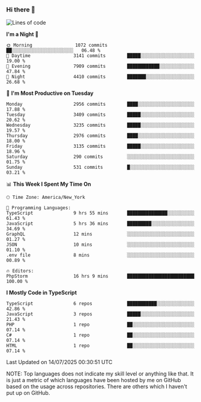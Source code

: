 ### Hi there 👋

<!--
**LynxJinxxy/LynxJinxxy** is a ✨ _special_ ✨ repository because its `README.md` (this file) appears on your GitHub profile.

Here are some ideas to get you started:

- 🔭 I’m currently working on ...
- 🌱 I’m currently learning ...
- 👯 I’m looking to collaborate on ...
- 🤔 I’m looking for help with ...
- 💬 Ask me about ...
- 📫 How to reach me: ...
- 😄 Pronouns: ...
- ⚡ Fun fact: ...
-->

<!--START_SECTION:waka-->
![Lines of code](https://img.shields.io/badge/From%20Hello%20World%20I%27ve%20Written-24.9%20million%20lines%20of%20code-blue)

**I'm a Night 🦉** 

```text
🌞 Morning                1072 commits        ██░░░░░░░░░░░░░░░░░░░░░░░   06.48 % 
🌆 Daytime                3141 commits        █████░░░░░░░░░░░░░░░░░░░░   19.00 % 
🌃 Evening                7909 commits        ████████████░░░░░░░░░░░░░   47.84 % 
🌙 Night                  4410 commits        ███████░░░░░░░░░░░░░░░░░░   26.68 % 
```
📅 **I'm Most Productive on Tuesday** 

```text
Monday                   2956 commits        ████░░░░░░░░░░░░░░░░░░░░░   17.88 % 
Tuesday                  3409 commits        █████░░░░░░░░░░░░░░░░░░░░   20.62 % 
Wednesday                3235 commits        █████░░░░░░░░░░░░░░░░░░░░   19.57 % 
Thursday                 2976 commits        ████░░░░░░░░░░░░░░░░░░░░░   18.00 % 
Friday                   3135 commits        █████░░░░░░░░░░░░░░░░░░░░   18.96 % 
Saturday                 290 commits         ░░░░░░░░░░░░░░░░░░░░░░░░░   01.75 % 
Sunday                   531 commits         █░░░░░░░░░░░░░░░░░░░░░░░░   03.21 % 
```


📊 **This Week I Spent My Time On** 

```text
🕑︎ Time Zone: America/New_York

💬 Programming Languages: 
TypeScript               9 hrs 55 mins       ███████████████░░░░░░░░░░   61.43 % 
JavaScript               5 hrs 36 mins       █████████░░░░░░░░░░░░░░░░   34.69 % 
GraphQL                  12 mins             ░░░░░░░░░░░░░░░░░░░░░░░░░   01.27 % 
JSON                     10 mins             ░░░░░░░░░░░░░░░░░░░░░░░░░   01.10 % 
.env file                8 mins              ░░░░░░░░░░░░░░░░░░░░░░░░░   00.89 % 

🔥 Editors: 
PhpStorm                 16 hrs 9 mins       █████████████████████████   100.00 % 
```

**I Mostly Code in TypeScript** 

```text
TypeScript               6 repos             ███████████░░░░░░░░░░░░░░   42.86 % 
JavaScript               3 repos             █████░░░░░░░░░░░░░░░░░░░░   21.43 % 
PHP                      1 repo              ██░░░░░░░░░░░░░░░░░░░░░░░   07.14 % 
C#                       1 repo              ██░░░░░░░░░░░░░░░░░░░░░░░   07.14 % 
HTML                     1 repo              ██░░░░░░░░░░░░░░░░░░░░░░░   07.14 % 
```




 Last Updated on 14/07/2025 00:30:51 UTC
<!--END_SECTION:waka-->
NOTE: Top languages does not indicate my skill level or anything like that. It is just a metric of which languages have been hosted by me on GitHub based on the usage across repositories. There are others which I haven't put up on GitHub.
